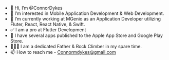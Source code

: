 - 👋 Hi, I’m @ConnorDykes
- 👀 I’m interested in Mobile Application Development & Web Development.
- 🌱 I’m currently working at MGenio as an Application Developer utilizing Fluter, React, React Native, & Swift.
- ✅ I am a pro at Flutter Development
- 📱 I have several apps published to the Apple App Store and Google Play Store.
- 🧗🏻‍♂️ I am a dedicated Father & Rock Climber in my spare time. 
- 📫 How to reach me - Connormdykes@gmail.com

<!---
ConnorDykes/ConnorDykes is a ✨ special ✨ repository because its `README.md` (this file) appears on your GitHub profile.
You can click the Preview link to take a look at your changes.
--->
